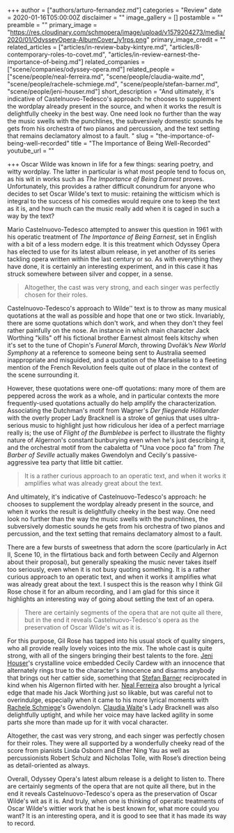 +++
author = ["authors/arturo-fernandez.md"]
categories = "Review"
date = 2020-01-16T05:00:00Z
disclaimer = ""
image_gallery = []
postamble = ""
preamble = ""
primary_image = "https://res.cloudinary.com/schmopera/image/upload/v1579204273/media/2020/01/OdysseyOpera-AlbumCover_ly1rps.png"
primary_image_credit = ""
related_articles = ["articles/in-review-baby-kintyre.md", "articles/8-contemporary-roles-to-covet.md", "articles/in-review-earnest-the-importance-of-being.md"]
related_companies = ["scene/companies/odyssey-opera.md"]
related_people = ["scene/people/neal-ferreira.md", "scene/people/claudia-waite.md", "scene/people/rachele-schmiege.md", "scene/people/stefan-barner.md", "scene/people/jeni-houser.md"]
short_description = "And ultimately, it's indicative of Castelnuovo-Tedesco's approach: he chooses to supplement the wordplay already present in the source, and when it works the result is delightfully cheeky in the best way. One need look no further than the way the music swells with the punchlines, the subversively domestic sounds he gets from his orchestra of two pianos and percussion, and the text setting that remains declamatory almost to a fault. "
slug = "the-importance-of-being-well-recorded"
title = "The Importance of Being Well-Recorded"
youtube_url = ""

+++
Oscar Wilde was known in life for a few things: searing poetry, and witty wordplay. The latter in particular is what most people tend to focus on, as his wit in works such as _The Importance of Being Earnest_ proves. Unfortunately, this provides a rather difficult conundrum for anyone who decides to set Oscar Wilde's text to music: retaining the witticism which is integral to the success of his comedies would require one to keep the text as it is, and how much can the music really add when it is caged in such a way by the text?

Mario Castelnuovo-Tedesco attempted to answer this question in 1961 with his operatic treatment of _The Importance of Being Earnest_, set in English with a bit of a less modern edge. It is this treatment which Odyssey Opera has elected to use for its latest album release, in yet another of its series tackling opera written within the last century or so. As with everything they have done, it is certainly an interesting experiment, and in this case it has struck somewhere between silver and copper, in a sense.

> Altogether, the cast was very strong, and each singer was perfectly chosen for their roles. 

Castelnuovo-Tedesco's approach to Wilde’' text is to throw as many musical quotations at the wall as possible and hope that one or two stick. Invariably, there are some quotations which don't work, and when they don't they feel rather painfully on the nose. An instance in which main character Jack Worthing "kills" off his fictional brother Earnest almost feels kitschy when it's set to the tune of Chopin's _Funeral March_, throwing Dvořák’s _New World Symphony_ at a reference to someone being sent to Australia seemed inappropriate and misguided, and a quotation of the Marsellaise to a fleeting mention of the French Revolution feels quite out of place in the context of the scene surrounding it.

However, these quotations were one-off quotations: many more of them are peppered across the work as a whole, and in particular contexts the more frequently-used quotations actually do help amplify the characterization. Associating the Dutchman's motif from Wagner's _Der fliegende Höllander_ with the overly proper Lady Bracknell is a stroke of genius that uses ultra-serious music to highlight just how ridiculous her idea of a perfect marriage really is; the use of _Flight of the Bumblebee_ is perfect to illustrate the flighty nature of Algernon's constant bunburying even when he's just describing it, and the orchestral motif from the cabaletta of "Una voce poco fa" from _The Barber of Seville_ actually makes Gwendolyn and Cecily's passive-aggressive tea party that little bit cattier.

> It is a rather curious approach to an operatic text, and when it works it amplifies what was already great about the text.

And ultimately, it's indicative of Castelnuovo-Tedesco's approach: he chooses to supplement the wordplay already present in the source, and when it works the result is delightfully cheeky in the best way. One need look no further than the way the music swells with the punchlines, the subversively domestic sounds he gets from his orchestra of two pianos and percussion, and the text setting that remains declamatory almost to a fault.

There are a few bursts of sweetness that adorn the score (particularly in Act II, Scene 10, in the flirtatious back and forth between Cecily and Algernon about their proposal), but generally speaking the music never takes itself too seriously, even when it is not busy quoting something. It is a rather curious approach to an operatic text, and when it works it amplifies what was already great about the text. I suspect this is the reason why I think Gil Rose chose it for an album recording, and I am glad for this since it highlights an interesting way of going about setting the text of an opera.

> There are certainly segments of the opera that are not quite all there, but in the end it reveals Castelnuovo-Tedesco's opera as the preservation of Oscar Wilde's wit as it is.

For this purpose, Gil Rose has tapped into his usual stock of quality singers, who all provide really lovely voices into the mix. The whole cast is quite strong, with all of the singers bringing their best talents to the fore. [Jeni Houser](/scene/people/jeni-houser/)'s crystalline voice embedded Cecily Cardew with an innocence that alternately rings true to the character's innocence and disarms anybody that brings out her cattier side, something that [Stefan Barner](/scene/people/stefan-barner/) reciprocated in kind when his Algernon flirted with her. [Neal Ferreira](/scene/people/neal-ferreira/) also brought a lyrical edge that made his Jack Worthing just so likable, but was careful not to overindulge, especially when it came to his more lyrical moments with [Rachele Schmiege](/scene/people/rachele-schmiege/)'s Gwendolyn. [Claudia Waite](/scene/people/claudia-waite/)'s Lady Bracknell was also delightfully uptight, and while her voice may have lacked agility in some parts she more than made up for it with vocal character.

Altogether, the cast was very strong, and each singer was perfectly chosen for their roles. They were all supported by a wonderfully cheeky read of the score from pianists Linda Osborn and Ether Ning Yau as well as percussionists Robert Schulz and Nicholas Tolle, with Rose’s direction being as detail-oriented as always.

Overall, Odyssey Opera's latest album release is a delight to listen to. There are certainly segments of the opera that are not quite all there, but in the end it reveals Castelnuovo-Tedesco's opera as the preservation of Oscar Wilde's wit as it is. And truly, when one is thinking of operatic treatments of Oscar Wilde's wittier work that he is best known for, what more could you want? It is an interesting opera, and it is good to see that it has made its way to record.